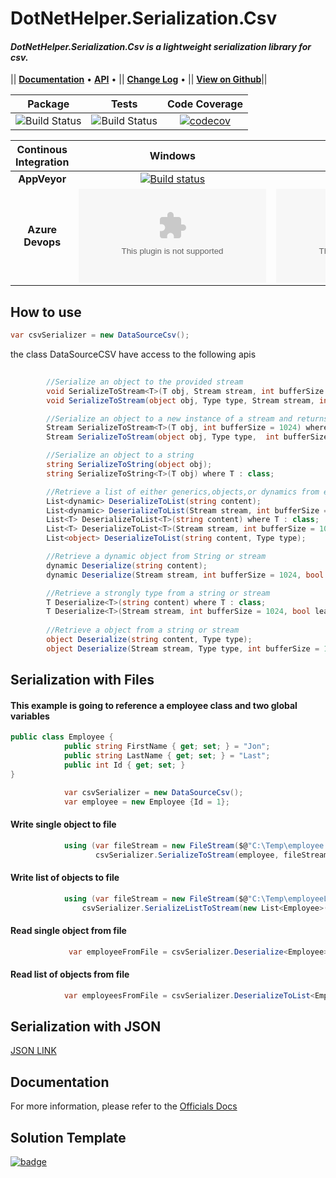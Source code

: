 # DotNetHelper.Serialization.Csv

#### *DotNetHelper.Serialization.Csv is a lightweight serialization library for csv.* 

|| [**Documentation**][Docs] • [**API**][Docs-API] •  ||  [**Change Log**][Changelogs] • || [**View on Github**][Github]|| 

| Package  | Tests | Code Coverage |
| :-----:  | :---: | :------: |
| ![Build Status][nuget-downloads]  | ![Build Status][tests]  | [![codecov](https://codecov.io/gh/TheMofaDe/DotNetHelper.Serialization.Csv/branch/master/graph/badge.svg)](https://codecov.io/gh/TheMofaDe/DotNetHelper.Serialization.Csv) |


| Continous Integration | Windows | Linux | MacOS | 
| :-----: | :-----: | :-----: | :-----: |
| **AppVeyor** | [![Build status](https://ci.appveyor.com/api/projects/status/y9m1lmckkhjfavt3?svg=true)](https://ci.appveyor.com/project/TheMofaDe/dotnethelper-serialization-csv)  | | |
| **Azure Devops** | ![Build Status][azure-windows]  | ![Build Status][azure-linux]  | ![Build Status][azure-macOS] | 

## How to use
 ```csharp 
 var csvSerializer = new DataSourceCsv(); 
 ```

the class DataSourceCSV have access to the following apis
```csharp 
        
        //Serialize an object to the provided stream
        void SerializeToStream<T>(T obj, Stream stream, int bufferSize = 1024, bool leaveStreamOpen = false) where T : class;
        void SerializeToStream(object obj, Type type, Stream stream, int bufferSize = 1024, bool leaveStreamOpen = false);

        //Serialize an object to a new instance of a stream and returns the stream
        Stream SerializeToStream<T>(T obj, int bufferSize = 1024) where T : class;
        Stream SerializeToStream(object obj, Type type,  int bufferSize = 1024);

        //Serialize an object to a string
        string SerializeToString(object obj);
        string SerializeToString<T>(T obj) where T : class;

        //Retrieve a list of either generics,objects,or dynamics from either a stream or string
        List<dynamic> DeserializeToList(string content);
        List<dynamic> DeserializeToList(Stream stream, int bufferSize = 1024, bool leaveStreamOpen = false);
        List<T> DeserializeToList<T>(string content) where T : class;
        List<T> DeserializeToList<T>(Stream stream, int bufferSize = 1024, bool leaveStreamOpen = false) where T : class;
        List<object> DeserializeToList(string content, Type type);

        //Retrieve a dynamic object from String or stream
        dynamic Deserialize(string content);
        dynamic Deserialize(Stream stream, int bufferSize = 1024, bool leaveStreamOpen = false);

        //Retrieve a strongly type from a string or stream
        T Deserialize<T>(string content) where T : class;
        T Deserialize<T>(Stream stream, int bufferSize = 1024, bool leaveStreamOpen = false) where T : class;
        
        //Retrieve a object from a string or stream
        object Deserialize(string content, Type type);        
        object Deserialize(Stream stream, Type type, int bufferSize = 1024, bool leaveStreamOpen = false);
```

## Serialization with Files 


#### This example is going to reference a employee class and two global variables 
~~~csharp
public class Employee {
            public string FirstName { get; set; } = "Jon";
            public string LastName { get; set; } = "Last";
            public int Id { get; set; }
}

            var csvSerializer = new DataSourceCsv();
            var employee = new Employee {Id = 1};
~~~ 

#### Write single object to file
~~~csharp 
            using (var fileStream = new FileStream($@"C:\Temp\employee.csv", FileMode.Create, FileAccess.Write))
                   csvSerializer.SerializeToStream(employee, fileStream);
~~~
#### Write list of objects to file
~~~csharp 
            using (var fileStream = new FileStream($@"C:\Temp\employeeList.csv", FileMode.Create, FileAccess.Write))
                csvSerializer.SerializeListToStream(new List<Employee>(){employee}, fileStream);
~~~

#### Read single object from file
~~~csharp 
             var employeeFromFile = csvSerializer.Deserialize<Employee>(new StreamReader($@"C:\Temp\employee.csv").BaseStream);
~~~
#### Read list of objects from file
~~~csharp 
            var employeesFromFile = csvSerializer.DeserializeToList<Employee>(new StreamReader($@"C:\Temp\employeeList.csv").BaseStream);
~~~ 






## Serialization with JSON
[JSON LINK][Json]

## Documentation
For more information, please refer to the [Officials Docs][Docs]

## Solution Template
[![badge](https://img.shields.io/badge/Built%20With-DotNet--Starter--Template-orange.svg)](https://github.com/TheMofaDe/DotNet-Starter-Template)


<!-- Links. -->
[Cake]: https://gist.github.com/davidfowl/ed7564297c61fe9ab814
[Azure DevOps]: https://gist.github.com/davidfowl/ed7564297c61fe9ab814
[AppVeyor]: https://gist.github.com/davidfowl/ed7564297c61fe9ab814
[GitVersion]: https://gitversion.readthedocs.io/en/latest/
[Nuget]: https://gist.github.com/davidfowl/ed7564297c61fe9ab814
[Chocolately]: https://gist.github.com/davidfowl/ed7564297c61fe9ab814
[WiX]: http://wixtoolset.org/
[DocFx]: https://dotnet.github.io/docfx/
[Github]: https://github.com/TheMofaDe/DotNetHelper.Serialization.Csv
[Json]: https://github.com/TheMofaDe/DotNetHelper.Serialization.Csv
[Csv]: https://github.com/TheMofaDe/DotNetHelper.Serialization.Csv

[Docs]: https://themofade.github.io/DotNetHelper.Serialization.Csv/index.html
[Docs-API]: https://themofade.github.io/DotNetHelper.Serialization.Csv/api/DotNetHelper.Serialization.Csv.html
[Docs-Tutorials]: https://themofade.github.io/DotNetHelper.Serialization.Csv/tutorials/index.html
[Docs-samples]: https://dotnet.github.io/docfx/
[Changelogs]: https://dotnet.github.io/docfx/


[nuget-downloads]: https://img.shields.io/nuget/dt/DotNetHelper.Serialization.Csv.svg?style=flat-square
[tests]: https://img.shields.io/appveyor/tests/TheMofaDe/DotNetHelper.Serialization.Csv.svg?style=flat-square
[coverage-status]: https://dev.azure.com/Josephmcnealjr0013/DotNetHelper.Serialization.Csv/_apis/build/status/TheMofaDe.DotNetHelper.Serialization.Csv?branchName=master&jobName=Windows
[azure-windows]: https://dev.azure.com/Josephmcnealjr0013/DotNetHelper.Serialization.Csv/_apis/build/status/TheMofaDe.DotNetHelper.Serialization.Csv?branchName=master&jobName=Windows
[azure-linux]: https://dev.azure.com/Josephmcnealjr0013/DotNetHelper.Serialization.Csv/_apis/build/status/TheMofaDe.DotNetHelper.Serialization.Csv?branchName=master&jobName=Linux
[azure-macOS]: https://dev.azure.com/Josephmcnealjr0013/DotNetHelper.Serialization.Csv/_apis/build/status/TheMofaDe.DotNetHelper.Serialization.Csv?branchName=master&jobName=macOS
[app-veyor]: https://ci.appveyor.com/project/TheMofaDe/DotNetHelper.Serialization.Csv

